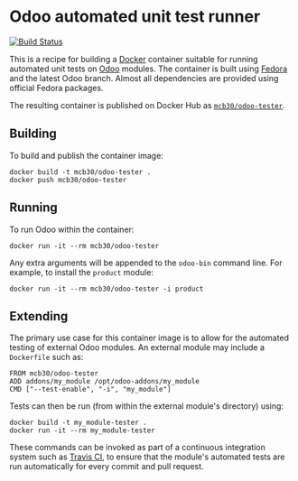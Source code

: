 # Odoo automated unit test runner

[![Build Status](https://travis-ci.com/mcb30/odoo-tester.svg?branch=master)](https://travis-ci.com/mcb30/odoo-tester)

This is a recipe for building a [Docker](https://www.docker.com/)
container suitable for running automated unit tests on
[Odoo](https://github.com/odoo/odoo) modules.  The container is built
using [Fedora](https://getfedora.org/) and the latest Odoo branch.
Almost all dependencies are provided using official Fedora packages.

The resulting container is published on Docker Hub as
[`mcb30/odoo-tester`](https://hub.docker.com/r/mcb30/odoo-tester/).

## Building

To build and publish the container image:

    docker build -t mcb30/odoo-tester .
    docker push mcb30/odoo-tester

## Running

To run Odoo within the container:

    docker run -it --rm mcb30/odoo-tester

Any extra arguments will be appended to the `odoo-bin` command line.
For example, to install the `product` module:

    docker run -it --rm mcb30/odoo-tester -i product

## Extending

The primary use case for this container image is to allow for the
automated testing of external Odoo modules.  An external module may
include a `Dockerfile` such as:

    FROM mcb30/odoo-tester
    ADD addons/my_module /opt/odoo-addons/my_module
    CMD ["--test-enable", "-i", "my_module"]

Tests can then be run (from within the external module's directory)
using:

    docker build -t my_module-tester .
    docker run -it --rm my_module-tester

These commands can be invoked as part of a continuous integration
system such as [Travis CI](https://travis-ci.com/), to ensure that the
module's automated tests are run automatically for every commit and
pull request.
